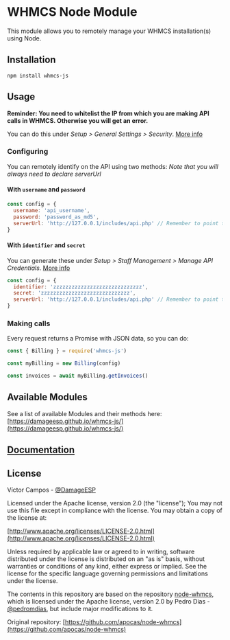 # WHMCS Node Module

This module allows you to remotely manage your WHMCS installation(s) using Node.

## Installation

```shell
npm install whmcs-js
```

## Usage

**Reminder: You need to whitelist the IP from which you are making API calls in WHMCS. Otherwise you will get an error.**

You can do this under *Setup > General Settings > Security*. [More info](https://developers.whmcs.com/api/access-control/)

### Configuring

You can remotely identify on the API using two methods: *Note that you will always need to declare serverUrl*

#### With `username` and `password`

```javascript
const config = {
  username: 'api_username',
  password: 'password_as_md5',
  serverUrl: 'http://127.0.0.1/includes/api.php' // Remember to point to the api.php file
}
```

#### With `identifier` and `secret`

You can generate these under *Setup > Staff Management > Manage API Credentials*. [More info](https://docs.whmcs.com/API_Authentication_Credentials#Creating_Admin_API_Authentication_Credentials)

```javascript
const config = {
  identifier: 'zzzzzzzzzzzzzzzzzzzzzzzzzzzzz',
  secret: 'zzzzzzzzzzzzzzzzzzzzzzzzzzzzz',
  serverUrl: 'http://127.0.0.1/includes/api.php' // Remember to point to the api.php file
}
```

### Making calls

Every request returns a Promise with JSON data, so you can do:

```javascript
const { Billing } = require('whmcs-js')

const myBilling = new Billing(config)

const invoices = await myBilling.getInvoices()
```

## Available Modules

See a list of available Modules and their methods here: [https://damageesp.github.io/whmcs-js/](https://damageesp.github.io/whmcs-js/)

## [Documentation](https://damageesp.github.io/whmcs-js/)

## License

Víctor Campos - [@DamageESP](https://twitter.com/damageesp)

Licensed under the Apache license, version 2.0 (the "license"); You may not use this file except in compliance with the license. You may obtain a copy of the license at:

[http://www.apache.org/licenses/LICENSE-2.0.html](http://www.apache.org/licenses/LICENSE-2.0.html)

Unless required by applicable law or agreed to in writing, software distributed under the license is distributed on an "as is" basis, without warranties or conditions of any kind, either express or implied. See the license for the specific language governing permissions and limitations under the license.

The contents in this repository are based on the repository [node-whmcs](https://github.com/apocas/node-whmcs), which is licensed under the Apache license, version 2.0 by Pedro Dias - [@pedromdias](https://twitter.com/pedromdias), but include major modifications to it.

Original repository: [https://github.com/apocas/node-whmcs](https://github.com/apocas/node-whmcs)